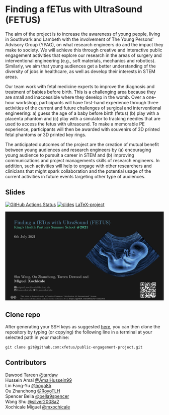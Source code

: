 # Finding a fETus with UltraSound (FETUS)
The aim of the project is to increase the awareness of young people, living in Southwark and Lambeth with the involvement of The Young Persons’ Advisory Group (YPAG), on what research engineers do and the impact they make to society. 
We will achieve this through creative and interactive public engagement activities that explore our research in the areas of surgery and interventional engineering (e.g., soft materials, mechanics and robotics). 
Similarly, we aim that young audiences get a better understanding of the diversity of jobs in healthcare, as well as develop their interests in STEM areas. 

Our team work with fetal medicine experts to improve the diagnosis and treatment of babies before birth. 
This is a challenging area because they are small and inaccessible where they develop in the womb. 
Over a one-hour workshop, participants will have first-hand experience through three activities of the current and future challenges of surgical and interventional engineering: a) guess the age of a baby before birth (fetus) (b) play with a placenta phantom and (c) play with a simulator to tracking needles that are used to access the fetus with ultrasound. 
To make a memorable PE experience, participants will then be awarded with souvenirs of 3D printed fetal phantoms or 3D printed key rings.

The anticipated outcomes of the project are the creation of mutual benefit between young audiences and research engineers by (a) encouraging young audience to pursuit a career in STEM and (b) improving communications and project managements skills of research engineers. 
In addition, such activities will help to engage with other researchers and clinicians that might spark collaboration and the potential usage of the current activities in future events targeting other type of audiences.

## Slides
[![GitHub Actions Status](https://github.com/ofetus/us-simulator/workflows/Compiling-TeX-Slides/badge.svg)](https://github.com/ofetus/us-simulator/actions) [![slides](https://img.shields.io/badge/see-slides-blue.svg)](https://github.com/ofetus/us-simulator/blob/pdfs/slides.pdf) [LaTeX-project](documents/slides)    

![fig](documents/slides/figures/screenshots/Screenshot-from-2021-07-09-02-32-26.png)

## Clone repo
After generating your SSH keys as suggested [here](https://github.com/mxochicale/tools/blob/main/github/SSH.md), you can then clone the repository by typing (or copying) the following line in a terminal at your selected path in your machine:
```
git clone git@github.com:xfetus/public-engagement-project.git
```

## Contributors   
Dawood Tareen [@tardaw](https://github.com/tardaw)     
Hussein Amal [@AmalHussein99](https://github.com/AmalHussein99)      
Lin Fang-Yu [@hoga85](https://github.com/hoga85)     
Ou Zhanchong [@RoyoTLH](https://github.com/RoyoTLH)      
Spencer Bella [@bella9spencer](https://twitter.com/bella9spencer)     
Wang Shu [@silver2008a2](https://github.com/silver2008a2)     
Xochicale Miguel [@mxochicale](https://github.com/mxochicale)  
